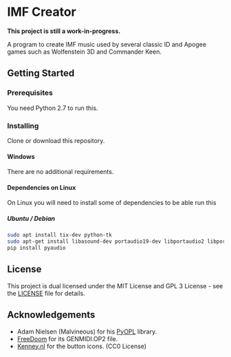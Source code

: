 # IMF Creator

**This project is still a work-in-progress.**

A program to create IMF music used by several classic ID and Apogee games such as Wolfenstein 3D and Commander Keen.

## Getting Started

### Prerequisites

You need Python 2.7 to run this.

### Installing

Clone or download this repository.

#### Windows
There are no additional requirements.

#### Dependencies on Linux
On Linux you will need to install some of dependencies to be able run this

##### Ubuntu / Debian
```bash
sudo apt install tix-dev python-tk
sudo apt-get install libasound-dev portaudio19-dev libportaudio2 libportaudiocpp0
pip install pyaudio
```

## License

This project is dual licensed under the MIT License and GPL 3 License - see the [LICENSE](LICENSE) file for details.

## Acknowledgements
* Adam Nielsen (Malvineous) for his [PyOPL](https://github.com/Malvineous/pyopl) library.
* [FreeDoom](https://github.com/freedoom/freedoom) for its GENMIDI.OP2 file.
* [Kenney.nl](https://opengameart.org/content/game-icons) for the button icons. (CC0 License)
